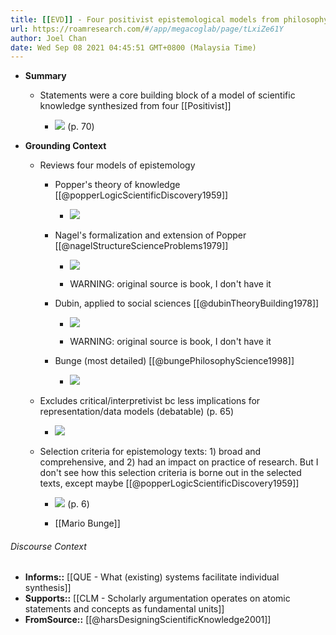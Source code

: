 ```yaml
---
title: [[EVD]] - Four positivist epistemological models from philosophy of science, including Popper, emphasized scientific statements as a core component of scientific knowledge - [[@harsDesigningScientificKnowledge2001]]
url: https://roamresearch.com/#/app/megacoglab/page/tLxiZe61Y
author: Joel Chan
date: Wed Sep 08 2021 04:45:51 GMT+0800 (Malaysia Time)
---
```


- **Summary**

    - Statements were a core building block of a model of scientific knowledge synthesized from four [[Positivist]]

        - ![](https://firebasestorage.googleapis.com/v0/b/firescript-577a2.appspot.com/o/imgs%2Fapp%2Fmegacoglab%2FBKdsNedWQB?alt=media&token=8d75e1d8-bd58-439f-a232-a25ebf651691) (p. 70)
- **Grounding Context**

    - Reviews four models of epistemology

        - Popper's theory of knowledge [[@popperLogicScientificDiscovery1959]]

            - ![](https://firebasestorage.googleapis.com/v0/b/firescript-577a2.appspot.com/o/imgs%2Fapp%2Fmegacoglab%2Fr0d9jKsTri?alt=media&token=22a21966-d835-4312-a3d0-ce053446cdf2)

        - Nagel's formalization and extension of Popper [[@nagelStructureScienceProblems1979]]

            - ![](https://firebasestorage.googleapis.com/v0/b/firescript-577a2.appspot.com/o/imgs%2Fapp%2Fmegacoglab%2FS4vQvf-RCH?alt=media&token=1e73f32c-b8e0-4007-a229-1e2bc4426391)

            - WARNING: original source is book, I don't have it

        - Dubin, applied to social sciences [[@dubinTheoryBuilding1978]]

            - ![](https://firebasestorage.googleapis.com/v0/b/firescript-577a2.appspot.com/o/imgs%2Fapp%2Fmegacoglab%2FQAFZbv8EgB?alt=media&token=9d02c7f0-f5bd-407d-9af1-14fb137fd11c)

            - WARNING: original source is book, I don't have it

        - Bunge (most detailed) [[@bungePhilosophyScience1998]]

            - ![](https://firebasestorage.googleapis.com/v0/b/firescript-577a2.appspot.com/o/imgs%2Fapp%2Fmegacoglab%2Fcr7-XjHuRm?alt=media&token=61a47a8c-7e1a-4e2b-80b4-1ae6f1c3c79d)

    - Excludes critical/interpretivist bc less implications for representation/data models (debatable) (p. 65)

        - ![](https://firebasestorage.googleapis.com/v0/b/firescript-577a2.appspot.com/o/imgs%2Fapp%2Fmegacoglab%2FDnaXSUchx8?alt=media&token=c69c3cfc-7cb0-4bd8-b056-0c6d9a22d4a9)

    - Selection criteria for epistemology texts: 1) broad and comprehensive, and 2) had an impact on practice of research. But I don't see how this selection criteria is borne out in the selected texts, except maybe [[@popperLogicScientificDiscovery1959]]

        - ![](https://firebasestorage.googleapis.com/v0/b/firescript-577a2.appspot.com/o/imgs%2Fapp%2Fmegacoglab%2FZ6tXTSw7AN.png?alt=media&token=645aab1f-0b60-4abb-8226-81d063456ae8) (p. 6)

        - [[Mario Bunge]]

###### Discourse Context

- **Informs::** [[QUE - What (existing) systems facilitate individual synthesis]]
- **Supports::** [[CLM - Scholarly argumentation operates on atomic statements and concepts as fundamental units]]
- **FromSource::** [[@harsDesigningScientificKnowledge2001]]

